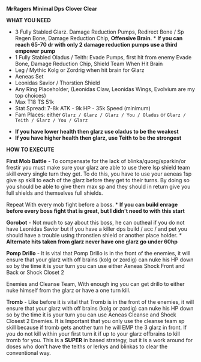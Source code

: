 __**MrRagers Minimal Dps Clover Clear**__

__WHAT YOU NEED__

- 3 Fully Stabled Glarz. Damage Reduction Pumps, Redirect Bone / Sp Regen Bone, Damage Reduction Chip, **Offensive Brain**. * **If you can reach 65-70 dr with only 2 damage reduction pumps use a third empower pump**
- 1 Fully Stabled Oladus / Teith: Evade Pumps, first hit from enemy Evade Bone, Damage Reduction Chip, Shield Team When Hit Brain
- Leg / Mythic Kolg or Zordrig when hit brain for Glarz
- Aeneas Set
- Leonidas Savior / Thorstien Shield
- Any Ring Placeholder, (Leonidas Claw, Leonidas Wings, Evolvium are my top choices)
- Max T18 TS 51k
- Stat Spread: 7-8k ATK - 9k HP - 35k Speed (minimum)
- Fam Places: either `Glarz / Glarz / Glarz / You / Oladus` or `Glarz / Teith / Glarz / You / Glarz`
* **If you have lower health then glarz use oladus to be the weakest**
* **If you have higher health then glarz, use Teith to be the strongest**

__HOW TO EXECUTE__

**First Mob Battle** - To compensate for the lack of blinka/quorg/sparkin/or frestir you must make sure your glarz are able to use there Isp shield team skill every single turn they get. To do this, you have to use your aeneas 1sp give sp skill to each of the glarz before they get to their turns. By doing so you should be able to give them max sp and they should in return give you full shields and themselves full shields.

Repeat With every mob fight before a boss. * **If you can build enrage before every boss fight that is great, but I didn't need to with this start**

**Gorobot** - Not much to say about this boss, he can outheal if you do not have Leonidas Savior but if you have a killer dps build / acc / and pet you should have a trouble using thronstien shield or another place holder. * **Alternate hits taken from glarz never have one glarz go under 60hp**

**Pomp Drillo** - It is vital that Pomp Drillo is in the front of the enemies, it will ensure that your glarz with off brains (kolg or zordig) can nuke his HP down so by the time it is your turn you can use either Aeneas Shock Front and Back or Shock Closet 2

Enemies and Cleanse Team, With enough ing you can get drillo to either nuke himself from the glarz or have a one turn kill.

**Tromb** - Like before it is vital that Tromb is in the front of the enemies, it will ensure that your glarz with off brains (kolg or zordig) can nuke his HP down so by the time it is your turn you can use Aeneas Cleanse and Shock Closest 2 Enemies. It is Important that you only use the cleanse team sp skill because if tromb gets another turn he will EMP the 3 glarz in front. If you do not kill within your first turn it if up to your glarz offbrains to kill tromb for you. This is a **SUPER** in based strategy, but it is a work around for doses who don't have the teiths or lerkys and blinkas to clear the conventional way.
